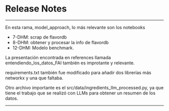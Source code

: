 # Release Notes

-----
En esta rama, model_approach, lo más relevante son los notebooks
- 7-DHM: scrap de flavordb
- 8-DHM: obtener y procesar la info de flavordb
- 12-DHM: Modelo benchmark.

La presentación encontrada en references llamada entendiendo_los_datos_FAI también es improtante y relevante. 

requirements.txt también fue modificado para añadir dos librerías más networkx y una que faltaba. 

Otro archivo importante es el src/data/ingredients_llm_processed.py, ya que tiene el trabajo que se realizó con LLMs para obtener un resumen de los datos.

----